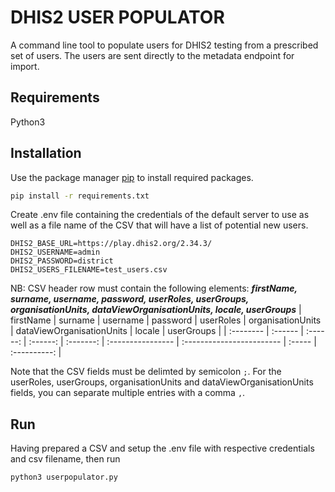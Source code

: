 # DHIS2 USER POPULATOR

A command line tool to populate users for DHIS2 testing from a prescribed set of users.
The users are sent directly to the metadata endpoint for import.

## Requirements

Python3

## Installation

Use the package manager [pip](https://pip.pypa.io/en/stable/) to install required packages.

```bash
pip install -r requirements.txt
```

Create .env file containing the credentials of the default server to use as well as a file name of the CSV that will have a list of potential new users. 

```
DHIS2_BASE_URL=https://play.dhis2.org/2.34.3/
DHIS2_USERNAME=admin
DHIS2_PASSWORD=district
DHIS2_USERS_FILENAME=test_users.csv
```

NB: CSV header row must contain the following elements:
***firstName, surname, username, password, userRoles, userGroups, organisationUnits, dataViewOrganisationUnits, locale, userGroups***
| firstName | surname | username | password | userRoles | organisationUnits | dataViewOrganisationUnits | locale | userGroups |
| :-------- | :------ | :------: | :------: | :-------: | :---------------- | :------------------------ | :----- | :----------: |

Note that the CSV fields must be delimted by semicolon `;`. For the userRoles, userGroups, organisationUnits and dataViewOrganisationUnits fields, 
you can separate multiple entries with a comma `,`.

## Run

Having prepared a CSV and setup the .env file with respective credentials and csv filename, then run

```bash
python3 userpopulator.py
```